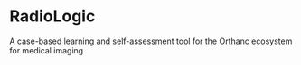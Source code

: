 # RadioLogic
A case-based learning and self-assessment tool for the Orthanc ecosystem for medical imaging
